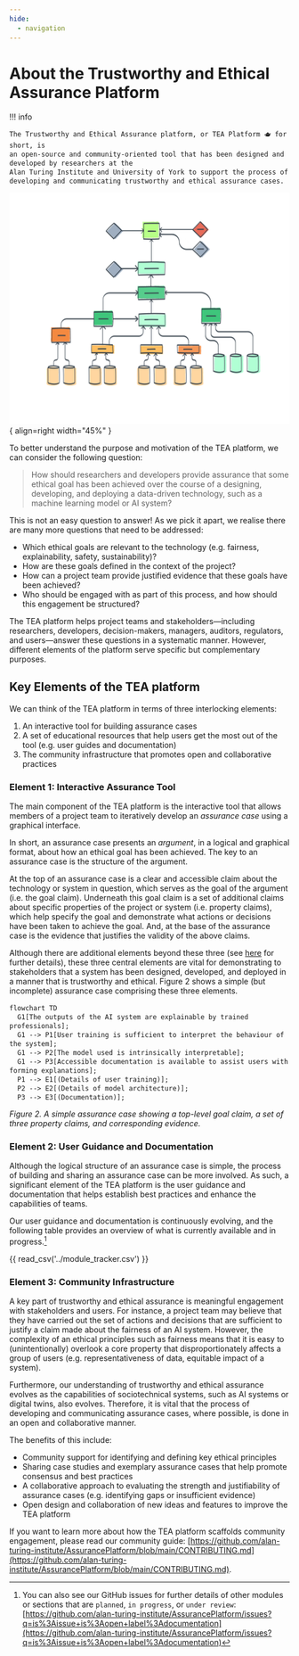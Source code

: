 ```yaml
---
hide:
  - navigation
---
```


# About the Trustworthy and Ethical Assurance Platform

!!! info

    The Trustworthy and Ethical Assurance platform, or TEA Platform 🫖 for short, is
    an open-source and community-oriented tool that has been designed and developed by researchers at the
    Alan Turing Institute and University of York to support the process of
    developing and communicating trustworthy and ethical assurance cases.

![A stylised illustration of an assurance case.](assets/images/assurance-case-large.png){
align=right width="45%" }

To better understand the purpose and motivation of the TEA platform, we can
consider the following question:

> How should researchers and developers provide assurance that some ethical goal
> has been achieved over the course of a designing, developing, and deploying a
> data-driven technology, such as a machine learning model or AI system?

This is not an easy question to answer! As we pick it apart, we realise there
are many more questions that need to be addressed:

- Which ethical goals are relevant to the technology (e.g. fairness,
  explainability, safety, sustainability)?
- How are these goals defined in the context of the project?
- How can a project team provide justified evidence that these goals have been
  achieved?
- Who should be engaged with as part of this process, and how should this
  engagement be structured?

The TEA platform helps project teams and stakeholders—including researchers,
developers, decision-makers, managers, auditors, regulators, and users—answer
these questions in a systematic manner. However, different elements of the
platform serve specific but complementary purposes.

## Key Elements of the TEA platform

We can think of the TEA platform in terms of three interlocking elements:

1. An interactive tool for building assurance cases
2. A set of educational resources that help users get the most out of the tool
   (e.g. user guides and documentation)
3. The community infrastructure that promotes open and collaborative practices

### Element 1: Interactive Assurance Tool

The main component of the TEA platform is the interactive tool that allows
members of a project team to iteratively develop an _assurance case_ using a
graphical interface.

<!-- Insert screenshot of platform -->

In short, an assurance case presents an _argument_, in a logical and graphical
format, about how an ethical goal has been achieved. The key to an assurance
case is the structure of the argument.

At the top of an assurance case is a clear and accessible claim about the
technology or system in question, which serves as the goal of the argument (i.e.
the goal claim). Underneath this goal claim is a set of additional claims about
specific properties of the project or system (i.e. property claims), which help
specify the goal and demonstrate what actions or decisions have been taken to
achieve the goal. And, at the base of the assurance case is the evidence that
justifies the validity of the above claims.

Although there are additional elements beyond these three (see
[here](guidance/components.md) for further details), these three central
elements are vital for demonstrating to stakeholders that a system has been
designed, developed, and deployed in a manner that is trustworthy and ethical.
Figure 2 shows a simple (but incomplete) assurance case comprising these three
elements.

```mermaid
flowchart TD
  G1[The outputs of the AI system are explainable by trained professionals];
  G1 --> P1[User training is sufficient to interpret the behaviour of the system];
  G1 --> P2[The model used is intrinsically interpretable];
  G1 --> P3[Accessible documentation is available to assist users with forming explanations];
  P1 --> E1[(Details of user training)];
  P2 --> E2[(Details of model architecture)];
  P3 --> E3[(Documentation)];
```

_Figure 2. A simple assurance case showing a top-level goal claim, a set of
three property claims, and corresponding evidence._

### Element 2: User Guidance and Documentation

Although the logical structure of an assurance case is simple, the process of
building and sharing an assurance case can be more involved. As such, a
significant element of the TEA platform is the user guidance and documentation
that helps establish best practices and enhance the capabilities of teams.

Our user guidance and documentation is continuously evolving, and the following
table provides an overview of what is currently available and in
progress.[^gh_issues]

{{ read_csv('../module_tracker.csv') }}

[^gh_issues]:
    You can also see our GitHub issues for further details of other modules or
    sections that are `planned`, `in progress`, or `under review`:
    [https://github.com/alan-turing-institute/AssurancePlatform/issues?q=is%3Aissue+is%3Aopen+label%3Adocumentation](https://github.com/alan-turing-institute/AssurancePlatform/issues?q=is%3Aissue+is%3Aopen+label%3Adocumentation)

### Element 3: Community Infrastructure

A key part of trustworthy and ethical assurance is meaningful engagement with
stakeholders and users. For instance, a project team may believe that they have
carried out the set of actions and decisions that are sufficient to justify a
claim made about the fairness of an AI system. However, the complexity of an
ethical principles such as fairness means that it is easy to (unintentionally)
overlook a core property that disproportionately affects a group of users (e.g.
representativeness of data, equitable impact of a system).

Furthermore, our understanding of trustworthy and ethical assurance evolves as
the capabilities of sociotechnical systems, such as AI systems or digital twins,
also evolves. Therefore, it is vital that the process of developing and
communicating assurance cases, where possible, is done in an open and
collaborative manner.

The benefits of this include:

- Community support for identifying and defining key ethical principles
- Sharing case studies and exemplary assurance cases that help promote consensus
  and best practices
- A collaborative approach to evaluating the strength and justifiability of
  assurance cases (e.g. identifying gaps or insufficient evidence)
- Open design and collaboration of new ideas and features to improve the TEA
  platform

If you want to learn more about how the TEA platform scaffolds community
engagement, please read our community guide:
[https://github.com/alan-turing-institute/AssurancePlatform/blob/main/CONTRIBUTING.md](https://github.com/alan-turing-institute/AssurancePlatform/blob/main/CONTRIBUTING.md).
